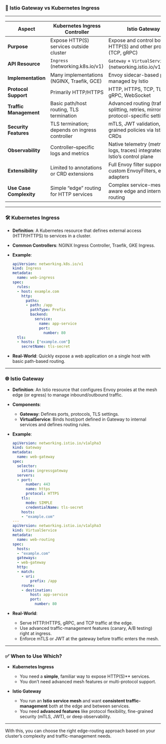 ### 📌 Istio Gateway vs Kubernetes Ingress

---

| Aspect                  | Kubernetes Ingress Controller                  | Istio Gateway                                                                        |
| ----------------------- | ---------------------------------------------- | ------------------------------------------------------------------------------------ |
| **Purpose**             | Expose HTTP(S) services outside cluster        | Expose and control both HTTP(S) and other protocols (TCP, gRPC)                      |
| **API Resource**        | `Ingress` (networking.k8s.io/v1)               | `Gateway` + `VirtualService` (networking.istio.io/v1alpha3)                          |
| **Implementation**      | Many implementations (NGINX, Traefik, GCE)     | Envoy sidecar-based proxies managed by Istio                                         |
| **Protocol Support**    | Primarily HTTP/HTTPS                           | HTTP, HTTPS, TCP, TLS, gRPC, WebSocket                                               |
| **Traffic Management**  | Basic path/host routing, TLS termination       | Advanced routing (traffic splitting, retries, mirroring), protocol-specific settings |
| **Security Features**   | TLS termination; depends on ingress controller | mTLS, JWT validation, fine-grained policies via Istio CRDs                           |
| **Observability**       | Controller–specific logs and metrics           | Native telemetry (metrics, logs, traces) integrated with Istio’s control plane       |
| **Extensibility**       | Limited to annotations or CRD extensions       | Full Envoy filter support, custom EnvoyFilters, external adapters                    |
| **Use Case Complexity** | Simple “edge” routing for HTTP services        | Complex service-mesh-aware edge and internal routing                                 |

---

### 🛠️ **Kubernetes Ingress**

* **Definition**: A Kubernetes resource that defines external access (HTTP/HTTPS) to services in a cluster.
* **Common Controllers**: NGINX Ingress Controller, Traefik, GKE Ingress.
* **Example**:

  ```yaml
  apiVersion: networking.k8s.io/v1
  kind: Ingress
  metadata:
    name: web-ingress
  spec:
    rules:
    - host: example.com
      http:
        paths:
        - path: /app
          pathType: Prefix
          backend:
            service:
              name: app-service
              port:
                number: 80
    tls:
    - hosts: ["example.com"]
      secretName: tls-secret
  ```
* **Real-World**: Quickly expose a web application on a single host with basic path-based routing.

---

### 🌐 **Istio Gateway**

* **Definition**: An Istio resource that configures Envoy proxies at the mesh edge (or egress) to manage inbound/outbound traffic.
* **Components**:

  * **Gateway**: Defines ports, protocols, TLS settings.
  * **VirtualService**: Binds host/port defined in Gateway to internal services and defines routing rules.
* **Example**:

  ```yaml
  apiVersion: networking.istio.io/v1alpha3
  kind: Gateway
  metadata:
    name: web-gateway
  spec:
    selector:
      istio: ingressgateway
    servers:
    - port:
        number: 443
        name: https
        protocol: HTTPS
      tls:
        mode: SIMPLE
        credentialName: tls-secret
      hosts:
      - "example.com"
  ---
  apiVersion: networking.istio.io/v1alpha3
  kind: VirtualService
  metadata:
    name: web-routing
  spec:
    hosts:
    - "example.com"
    gateways:
    - web-gateway
    http:
    - match:
      - uri:
          prefix: /app
      route:
      - destination:
          host: app-service
          port:
            number: 80
  ```
* **Real-World**:

  * Serve HTTP/HTTPS, gRPC, and TCP traffic at the edge.
  * Use advanced traffic-management features (canary, A/B testing) right at ingress.
  * Enforce mTLS or JWT at the gateway before traffic enters the mesh.

---

### ✅ **When to Use Which?**

* **Kubernetes Ingress**

  * You need a **simple**, familiar way to expose HTTP(S)\*\* services.
  * You don’t need advanced mesh features or multi-protocol support.

* **Istio Gateway**

  * You run an **Istio service mesh** and want **consistent traffic-management** both at the edge and between services.
  * You need **advanced features** like protocol flexibility, fine-grained security (mTLS, JWT), or deep observability.

---

With this, you can choose the right edge-routing approach based on your cluster’s complexity and traffic-management needs.
